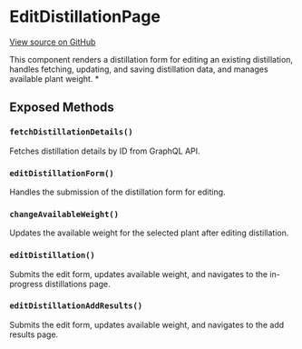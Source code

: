# EditDistillationPage

[View source on GitHub](https://github.com/DestillApp/main/blob/main/frontend/src/pages/distillation/EditDistillationPage.vue)

This component renders a distillation form for editing an existing distillation, handles fetching, updating, and saving distillation data, and manages available plant weight.
 *

## Exposed Methods

### `fetchDistillationDetails()`
Fetches distillation details by ID from GraphQL API.

### `editDistillationForm()`
Handles the submission of the distillation form for editing.

### `changeAvailableWeight()`
Updates the available weight for the selected plant after editing distillation.

### `editDistillation()`
Submits the edit form, updates available weight, and navigates to the in-progress distillations page.

### `editDistillationAddResults()`
Submits the edit form, updates available weight, and navigates to the add results page.
